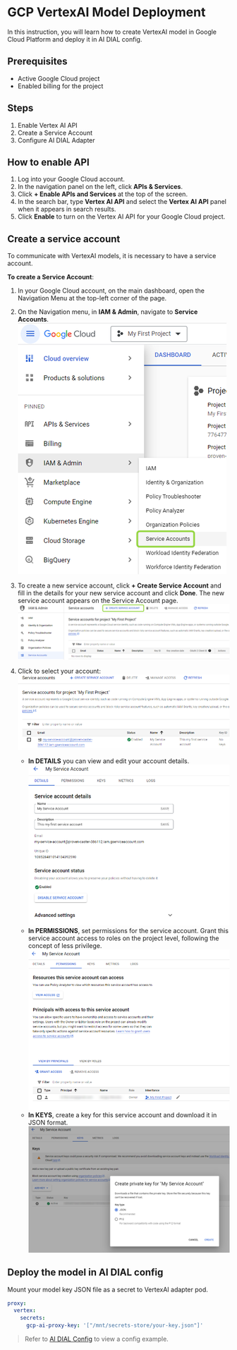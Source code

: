 # GCP VertexAI Model Deployment

In this instruction, you will learn how to create VertexAI model in Google Cloud Platform and deploy it in AI DIAL config.

## Prerequisites

* Active Google Cloud project
* Enabled billing for the project

## Steps
  
1. Enable Vertex AI API
2. Create a Service Account
3. Configure AI DIAL Adapter

## How to enable API

1.	Log into your Google Cloud account.
3.	In the navigation panel on the left, click **APIs & Services**.
4.	Click **+ Enable APIs and Services** at the top of the screen.
5.	In the search bar, type **Vertex AI API** and select the **Vertex AI API** panel when it appears in search results.
6.	Click **Enable** to turn on the Vertex AI API for your Google Cloud project.
   
## Create a service account

To communicate with VertexAI models, it is necessary to have a service account.

**To create a Service Account**:

1.	In your Google Cloud account, on the main dashboard, open the Navigation Menu at the top-left corner of the page.
2.	On the Navigation menu, in **IAM & Admin**, navigate to **Service Accounts**.
   ![](img/gcp1.png)
4.	To create a new service account, click **+ Create Service Account** and fill in the details for your new service account and click **Done**. The new service account appears on the Service Account page.
  ![](img/gcp2.png)
6.	Click to select your account:
   ![](img/gcp5.png)

    * **In DETAILS** you can view and edit your account details.
    ![](img/gcp7.png)
    * **In PERMISSIONS**, set permissions for the service account. Grant this service account access to roles on the project level, following the concept of less privilege.
    ![](img/gcp8.png)
    * **In KEYS**, create a key for this service account and download it in JSON format.
    ![](img/gcp6.png)

## Deploy the model in AI DIAL config

Mount your model key JSON file as a secret to VertexAI adapter pod.

```yaml
proxy:
  vertex:
    secrets:
      gcp-ai-proxy-key: '["/mnt/secrets-store/your-key.json"]'
```
> Refer to [AI DIAL Config](https://github.com/epam/ai-dial/tree/main/docs/Deployment/dialConfig.yaml) to view a config example.
